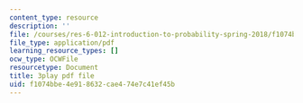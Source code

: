 ```yaml
---
content_type: resource
description: ''
file: /courses/res-6-012-introduction-to-probability-spring-2018/f1074bbe4e918632cae474e7c41ef45b_wnts35dE1Sg.pdf
file_type: application/pdf
learning_resource_types: []
ocw_type: OCWFile
resourcetype: Document
title: 3play pdf file
uid: f1074bbe-4e91-8632-cae4-74e7c41ef45b
---
```

